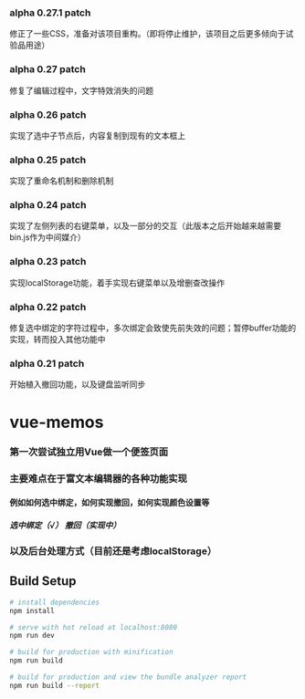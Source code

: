 ### alpha 0.27.1 patch
修正了一些CSS，准备对该项目重构。（即将停止维护，该项目之后更多倾向于试验品用途）

### alpha 0.27 patch
修复了编辑过程中，文字特效消失的问题

### alpha 0.26 patch
实现了选中子节点后，内容复制到现有的文本框上

### alpha 0.25 patch
实现了重命名机制和删除机制

### alpha 0.24 patch
实现了左侧列表的右键菜单，以及一部分的交互（此版本之后开始越来越需要bin.js作为中间媒介）

### alpha 0.23 patch
实现localStorage功能，着手实现右键菜单以及增删查改操作

### alpha 0.22 patch
修复选中绑定的字符过程中，多次绑定会致使先前失效的问题；暂停buffer功能的实现，转而投入其他功能中

### alpha 0.21 patch
开始植入撤回功能，以及键盘监听同步

# vue-memos
### 第一次尝试独立用Vue做一个便签页面
### 主要难点在于富文本编辑器的各种功能实现
#### 例如如何选中绑定，如何实现撤回，如何实现颜色设置等
##### 选中绑定（√） 撤回（实现中）
### 以及后台处理方式（目前还是考虑localStorage）

## Build Setup

``` bash
# install dependencies
npm install

# serve with hot reload at localhost:8080
npm run dev

# build for production with minification
npm run build

# build for production and view the bundle analyzer report
npm run build --report
```
